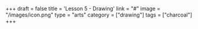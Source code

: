 +++
draft = false
title = 'Lesson 5 - Drawing'
link = "#"
image = "/images/icon.png"
type = "arts"
category = ["drawing"]
tags = ["charcoal"]
+++
